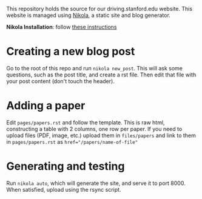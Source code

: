 This repository holds the source for our driving.stanford.edu website. This website is managed using <a href="http://getnikola.com/">Nikola</a>, a static site and blog generator.

<b>Nikola Installation</b>: follow <a href="http://getnikola.com/handbook.html#installing-nikola">these instructions</a>


Creating a new blog post
========================

Go to the root of this repo and run `nikola new_post`. This will ask some questions, such as the post title, and create a rst file. Then edit that file with your post content (don't touch the header).

Adding a paper
==============

Edit `pages/papers.rst` and follow the template. This is raw html, constructing a table with 2 columns, one row per paper. If you need to upload files (PDF, image, etc.) upload them in `files/papers` and link to them in `pages/papers.rst` as `href="/papers/name-of-file"`

Generating and testing
======================

Run `nikola auto`, which will generate the site, and serve it to port 8000. When satisfied, upload using the rsync script.
